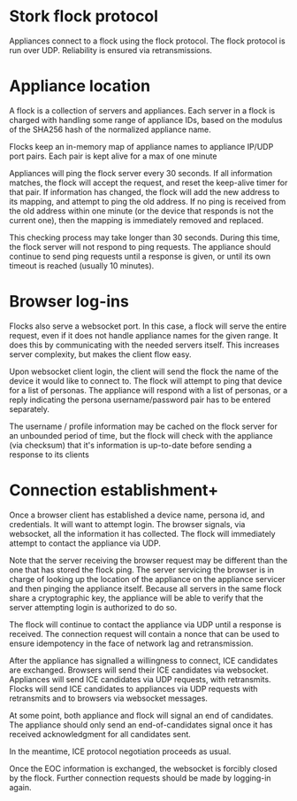 # Stork flock protocol

Appliances connect to a flock using the flock protocol. The flock
protocol is run over UDP. Reliability is ensured via retransmissions.

# Appliance location

A flock is a collection of servers and appliances. Each server in a
flock is charged with handling some range of appliance IDs, based on
the modulus of the SHA256 hash of the normalized appliance name.

Flocks keep an in-memory map of appliance names to appliance IP/UDP
port pairs. Each pair is kept alive for a max of one minute

Appliances will ping the flock server every 30 seconds. If all
information matches, the flock will accept the request, and reset the
keep-alive timer for that pair. If information has changed, the flock
will add the new address to its mapping, and attempt to ping the old
address. If no ping is received from the old address within one minute
(or the device that responds is not the current one), then the mapping
is immediately removed and replaced.

This checking process may take longer than 30 seconds. During this
time, the flock server will not respond to ping requests. The
appliance should continue to send ping requests until a response is
given, or until its own timeout is reached (usually 10 minutes).

# Browser log-ins

Flocks also serve a websocket port. In this case, a flock will serve
the entire request, even if it does not handle appliance names for the
given range. It does this by communicating with the needed servers
itself. This increases server complexity, but makes the client flow
easy.

Upon websocket client login, the client will send the flock the name
of the device it would like to connect to. The flock will attempt to
ping that device for a list of personas. The appliance will respond
with a list of personas, or a reply indicating the persona
username/password pair has to be entered separately.

The username / profile information may be cached on the flock server
for an unbounded period of time, but the flock will check with the
appliance (via checksum) that it's information is up-to-date before
sending a response to its clients

# Connection establishment+

Once a browser client has established a device name, persona id, and
credentials. It will want to attempt login. The browser signals, via
websocket, all the information it has collected. The flock will
immediately attempt to contact the appliance via UDP.

Note that the server receiving the browser request may be different
than the one that has stored the flock ping. The server servicing the
browser is in charge of looking up the location of the appliance on
the appliance servicer and then pinging the appliance itself. Because
all servers in the same flock share a cryptographic key, the appliance
will be able to verify that the server attempting login is authorized
to do so.

The flock will continue to contact the appliance via UDP until a
response is received. The connection request will contain a nonce that
can be used to ensure idempotency in the face of network lag and
retransmission.

After the appliance has signalled a willingness to connect, ICE
candidates are exchanged. Browsers will send their ICE candidates via
websocket. Appliances will send ICE candidates via UDP requests, with
retransmits. Flocks will send ICE candidates to appliances via UDP
requests with retransmits and to browsers via websocket messages.

At some point, both appliance and flock will signal an end of
candidates. The appliance should only send an end-of-candidates signal
once it has received acknowledgment for all candidates sent.

In the meantime, ICE protocol negotiation proceeds as usual.

Once the EOC information is exchanged, the websocket is forcibly
closed by the flock. Further connection requests should be made by
logging-in again.

